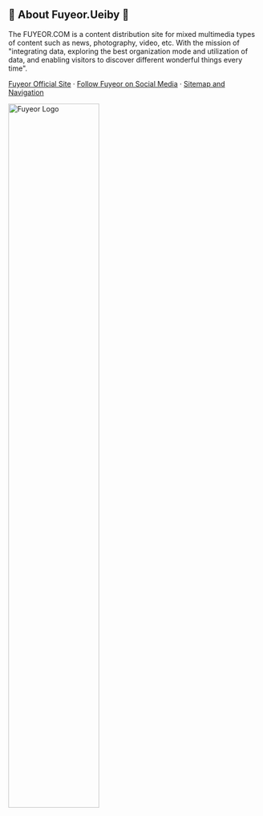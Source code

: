 ## 🙋 About Fuyeor.Ueiby 👋

The FUYEOR.COM is a content distribution site for mixed multimedia types of content such as news, photography, video, etc. With the mission of "integrating data, exploring the best organization mode and utilization of data, and enabling visitors to discover different wonderful things every time".

[Fuyeor Official Site](https://www.fuyeor.com) · [Follow Fuyeor on Social Media](https://www.fuyeor.com/en-us/follow) · [Sitemap and Navigation](https://www.fuyeor.com/en-us/sitemaps)

<img src="https://www.fuyeor.com/@assets/logo/logo.png" width = "60%" alt="Fuyeor Logo"/>

